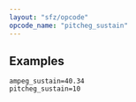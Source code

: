```yaml
---
layout: "sfz/opcode"
opcode_name: "pitcheg_sustain"
---
```

## Examples

```
ampeg_sustain=40.34
pitcheg_sustain=10
```
